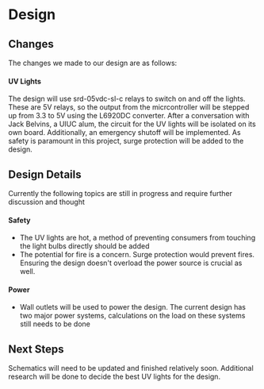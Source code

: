 # Design

## Changes

The changes we made to our design are as follows:

#### UV Lights
The design will use srd-05vdc-sl-c relays to switch on and off the lights. These are 5V relays, so the output from the micrcontroller 
will be stepped up from 3.3 to 5V using the L6920DC converter. After a conversation with Jack Belvins, a UIUC alum, the circuit for the UV
lights will be isolated on its own board. Additionally, an emergency shutoff will be implemented. As safety is paramount in this project, 
surge protection will be added to the design.

## Design Details
Currently the following topics are still in progress and require further discussion and thought

#### Safety
- The UV lights are hot, a method of preventing consumers from touching the light bulbs directly should be added
- The potential for fire is a concern. Surge protection would prevent fires. Ensuring the design doesn't overload the power source is crucial as well.

#### Power
- Wall outlets will be used to power the design. The current design has two major power systems, calculations on the load on these systems still needs
to be done


## Next Steps
Schematics will need to be updated and finished relatively soon. Additional research will be done to decide the best UV lights for the design.

